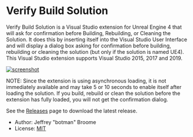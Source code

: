 # Verify Build Solution

Verify Build Solution is a Visual Studio extension for Unreal Engine 4 that will ask for confirmation before Building, Rebuilding, or Cleaning the Solution.  It does this by inserting itself into the Visual Studio User Interface and will display a dialog box asking for confirmation before building, rebuilding or cleaning the solution (but only if the solution is named UE4).  This Visual Studio extension supports Visual Studio 2015, 2017 and 2019.

[![screenshot](https://github.com/botman99/VerifyBuildSolution/raw/master/img/RebuildWarning.png)](https://github.com/botman99/VerifyBuildSolution/raw/master/img/RebuildWarning.png)

NOTE: Since the extension is using asynchronous loading, it is not immediately available and may take 5 or 10 seconds to enable itself after loading the solution.  If you build, rebuild or clean the solution before the extension has fully loaded, you will not get the confirmation dialog.

See the [Releases](https://github.com/botman99/VerifyBuildSolution/releases) page to download the latest release.

* Author: Jeffrey "botman" Broome
* License: [MIT](http://opensource.org/licenses/mit-license.php)
